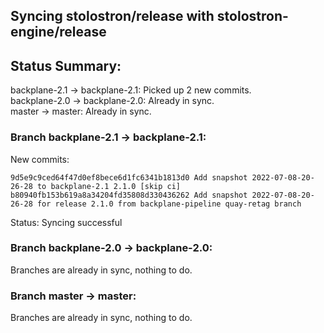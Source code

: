 ## Syncing stolostron/release with stolostron-engine/release

## Status Summary:

backplane-2.1 -> backplane-2.1: Picked up 2 new commits.  
backplane-2.0 -> backplane-2.0: Already in sync.  
master -> master: Already in sync.  

### Branch backplane-2.1 -> backplane-2.1:

New commits:

```
9d5e9c9ced64f47d0ef8bece6d1fc6341b1813d0 Add snapshot 2022-07-08-20-26-28 to backplane-2.1 2.1.0 [skip ci]
b80940fb153b619a8a34204fd35808d330436262 Add snapshot 2022-07-08-20-26-28 for release 2.1.0 from backplane-pipeline quay-retag branch
```

Status: Syncing successful

### Branch backplane-2.0 -> backplane-2.0:

Branches are already in sync, nothing to do.

### Branch master -> master:

Branches are already in sync, nothing to do.
